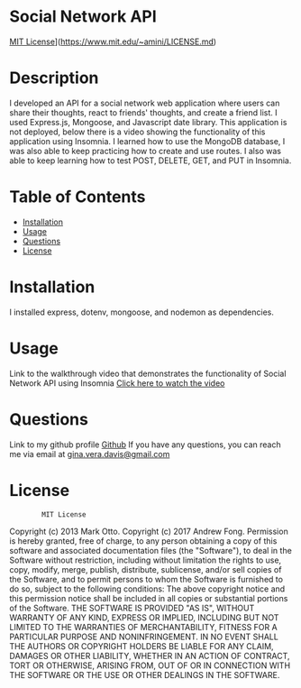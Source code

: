 # Social Network API

[MIT License](https://img.shields.io/badge/-MIT%20License-brightgreen)](https://www.mit.edu/~amini/LICENSE.md)



# Description

I developed an API for a social network web application where users can share their thoughts, react to friends' thoughts, and create a friend list. I used Express.js, Mongoose, and Javascript date library. This application is not deployed, below there is a video showing the functionality of this application using Insomnia. I learned how to use the MongoDB database, I was also able to keep practicing how to create and use routes. I also was able to keep learning how to test POST, DELETE, GET, and PUT in Insomnia.



# Table of Contents

- [Installation](#installation)
- [Usage](#usage)
- [Questions](#questions)
- [License](#license)



# Installation

I installed express, dotenv, mongoose, and nodemon as dependencies. 



# Usage

Link to the walkthrough video that demonstrates the functionality of Social Network API using Insomnia [Click here to watch the video](https://drive.google.com/file/d/1gcfGYzMJixrxCY5e4eA6pwlgEFIhFLVi/view)



# Questions

Link to my github profile [Github](https://github.com/ginitadavis/)
If you have any questions, you can reach me via email at gina.vera.davis@gmail.com



# License  

            MIT License

Copyright (c) 2013 Mark Otto.
Copyright (c) 2017 Andrew Fong.
Permission is hereby granted, free of charge, to any person obtaining a copy of this software and associated documentation files (the "Software"), to deal in the Software without restriction, including without limitation the rights to use, copy, modify, merge, publish, distribute, sublicense, and/or sell copies of the Software, and to permit persons to whom the Software is furnished to do so, subject to the following conditions:
The above copyright notice and this permission notice shall be included in all copies or substantial portions of the Software.
THE SOFTWARE IS PROVIDED "AS IS", WITHOUT WARRANTY OF ANY KIND, EXPRESS OR IMPLIED, INCLUDING BUT NOT LIMITED TO THE WARRANTIES OF MERCHANTABILITY, FITNESS FOR A PARTICULAR PURPOSE AND NONINFRINGEMENT. IN NO EVENT SHALL THE AUTHORS OR COPYRIGHT HOLDERS BE LIABLE FOR ANY CLAIM, DAMAGES OR OTHER LIABILITY, WHETHER IN AN ACTION OF CONTRACT, TORT OR OTHERWISE, ARISING FROM, OUT OF OR IN CONNECTION WITH THE SOFTWARE OR THE USE OR OTHER DEALINGS IN THE SOFTWARE.



    
